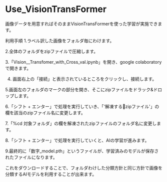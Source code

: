 # Use_VisionTransFormer
画像データを用意すればそのままVisionTransFormerを使った学習が実施できます。

利用手順
1.ラベル訳した画像をフォルダ毎にわけます。

2.全体のフォルダをzipファイルで圧縮します。

3.「Vision__Transfomer_with_Cross_val.ipynb」を開き、google colaboratoryで開きます。

4. 画面右上の「接続」と表示されているところをクリックし、接続します。

5.画面左のフォルダのマークの部分を開き、そこにzipファイルをドラック&ドロップします。

6.「シフト + エンター」で処理を実行していき、「'解凍するzipファイル'」の欄を該当のzipファイル名に変更します。

7.「%cd 対象フォルダ」の欄を解凍されたzipファイルのフォルダ名に変更します。

8.「シフト + エンター」で処理を実行していくと、AIの学習が進みます。

9.最終的に「数字_model.pth」というファイルが、学習済みのモデルが保存されたファイルになります。

これをダウンロードすることで、フォルダわけした分類方針と同じ方針で画像を分類するAIモデルを利用することが出来ます。


